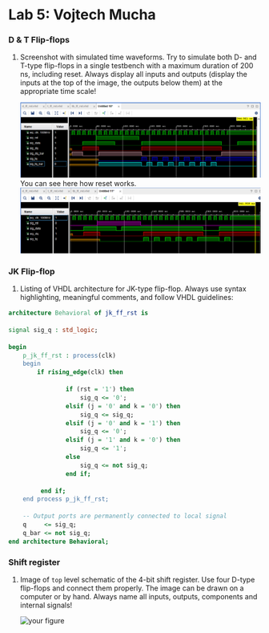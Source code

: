 # Lab 5: Vojtech Mucha

### D & T Flip-flops

1. Screenshot with simulated time waveforms. Try to simulate both D- and T-type flip-flops in a single testbench with a maximum duration of 200 ns, including reset. Always display all inputs and outputs (display the inputs at the top of the image, the outputs below them) at the appropriate time scale!

   ![your figure](https://github.com/mucha006/digital-electronics-1/blob/main/05-ffs/cv_5.PNG)
  You can see here how reset works.
   ![your figure](https://github.com/mucha006/digital-electronics-1/blob/main/05-ffs/cv_5_2.PNG)

### JK Flip-flop

1. Listing of VHDL architecture for JK-type flip-flop. Always use syntax highlighting, meaningful comments, and follow VHDL guidelines:

```vhdl
architecture Behavioral of jk_ff_rst is

signal sig_q : std_logic;

begin
    p_jk_ff_rst : process(clk)
    begin
        if rising_edge(clk) then
                
                if (rst = '1') then
                    sig_q <= '0';                    
                elsif (j = '0' and k = '0') then
                    sig_q <= sig_q;                    
                elsif (j = '0' and k = '1') then
                    sig_q <= '0';                    
                elsif (j = '1' and k = '0') then
                    sig_q <= '1';                    
                else 
                    sig_q <= not sig_q;
                end if;
                
         end if;       
    end process p_jk_ff_rst;

    -- Output ports are permanently connected to local signal
    q     <= sig_q;
    q_bar <= not sig_q;
end architecture Behavioral;
```

### Shift register

1. Image of `top` level schematic of the 4-bit shift register. Use four D-type flip-flops and connect them properly. The image can be drawn on a computer or by hand. Always name all inputs, outputs, components and internal signals!

   ![your figure]()
